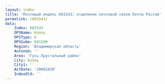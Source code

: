 ```yaml
---
layout: index
title: 'Почтовый индекс 601543: отделение почтовой связи Почты России'
permalink: /601543/
data:
    Index: 601543
    OPSName: Колпь
    OPSType: О
    OPSSubm: 601500
    Region: 'Владимирская область'
    Autonom: ''
    Area: 'Гусь-Хрустальный район'
    City: Колпь
    City1: ''
    ActDate: '20001030'
    IndexOld: ''
---
```

